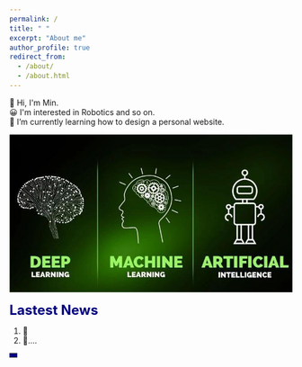 ```yaml
---
permalink: /
title: " "
excerpt: "About me"
author_profile: true
redirect_from: 
  - /about/
  - /about.html
---
```


👋 Hi, I'm Min.  
😀 I'm interested in Robotics and so on.  
🌱 I’m currently learning how to design a personal website.  

<img src="/images/about.jpg" alt="AI" title="AI change world!" >  

<font color=Navy size=5 > <strong> Lastest News </strong> </font>  

1. 🚀  
2. 🌟....  

<table><tr><td bgcolor=Navy> </td></tr></table>